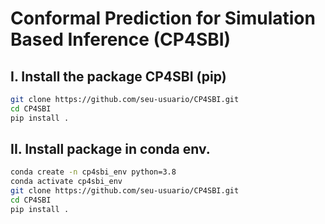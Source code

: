 # Conformal Prediction for Simulation Based Inference (CP4SBI)

## I. Install the package CP4SBI (pip)

```bash
git clone https://github.com/seu-usuario/CP4SBI.git
cd CP4SBI
pip install .
```

## II. Install package in conda env.

```bash
conda create -n cp4sbi_env python=3.8
conda activate cp4sbi_env
git clone https://github.com/seu-usuario/CP4SBI.git
cd CP4SBI
pip install .
```






